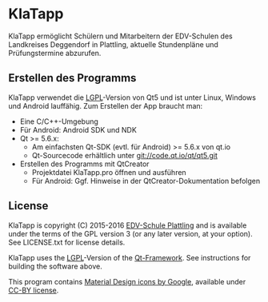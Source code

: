 # KlaTapp
KlaTapp ermöglicht Schülern und Mitarbeitern der EDV-Schulen des Landkreises Deggendorf in Plattling, aktuelle Stundenpläne und Prüfungstermine abzurufen.

## Erstellen des Programms
KlaTapp verwendet die [LGPL](src/lgpl.txt)-Version von Qt5 und ist unter Linux, Windows und Android lauffähig.
Zum Erstellen der App braucht man:
 * Eine C/C++-Umgebung
 * Für Android: Android SDK und NDK
 * Qt >= 5.6.x:
   * Am einfachsten Qt-SDK (evtl. für Android) >= 5.6.x von qt.io
   * Qt-Sourcecode erhältlich unter [git://code.qt.io/qt/qt5.git](https://code.qt.io/cgit/qt/qt5.git/)
 * Erstellen des Programms mit QtCreator
   * Projektdatei KlaTapp.pro öffnen und ausführen
   * Für Android: Ggf. Hinweise in der QtCreator-Dokumentation befolgen
 
## License
KlaTapp is copyright (C) 2015-2016 [EDV-Schule Plattling](http://www.edvschule-plattling.de)
and is available under the terms of the GPL version 3 (or any later version,
at your option).  See LICENSE.txt for license details.

KlaTapp uses the [LGPL](src/lgpl.txt)-Version of the [Qt-Framework](https://code.qt.io/cgit/qt/).
See instructions for building the software above.

This program contains [Material Design icons by Google](https://github.com/google/material-design-icons/), available under
[CC-BY license](https://creativecommons.org/licenses/by/4.0/).

